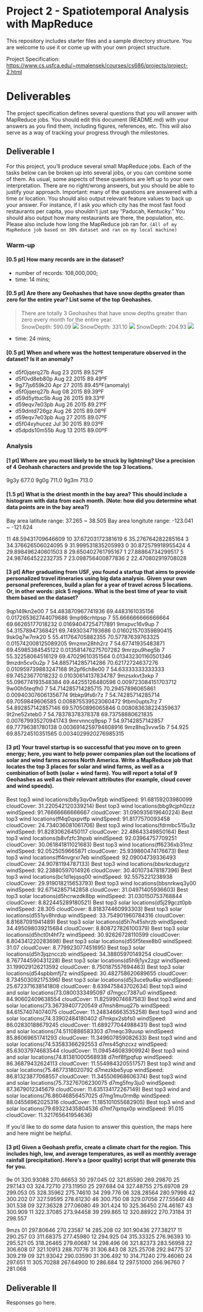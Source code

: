 # Project 2 - Spatiotemporal Analysis with MapReduce

This repository includes starter files and a sample directory structure. You are welcome to use it or come up with your own project structure.

Project Specification: https://www.cs.usfca.edu/~mmalensek/courses/cs686/projects/project-2.html

# Deliverables

The project specification defines several questions that you will answer with MapReduce jobs. You should edit this document (README.md) with your answers as you find them, including figures, references, etc. This will also serve as a way of tracking your progress through the milestones.

## Deliverable I

For this project, you’ll produce several small MapReduce jobs. Each of the tasks below can be broken up into several jobs, or you can combine some of them. As usual, some aspects of these questions are left up to your own interpretation. There are no right/wrong answers, but you should be able to justify your approach.
Important: many of the questions are answered with a time or location. You should also output relevant feature values to back up your answer. For instance, if I ask you which city has the most fast food restaurants per capita, you shouldn’t just say “Paducah, Kentucky.” You should also output how many restaurants are there, the population, etc. Please also include how long the MapReduce job ran for.
`(All of my MapReduce job based on 30% dataset and ran on my local machine)`<br>
### Warm-up

#### [0.5 pt] How many records are in the dataset?<br>
* number of records: 108,000,000;<br>
* time: 14 mins;<br>

#### [0.5 pt] Are there any Geohashes that have snow depths greater than zero for the entire year? List some of the top Geohashes.<br>
>There are totally 3 Geohashes that have snow depths greater than zero every month for the entire year.<br>
SnowDepth: 590.09
![](/images/snow0.png)
SnowDepth: 331.10
![](/images/snow1.png)
SnowDepth: 204.93
![](/images/snow2.png)
* time: 24 mins;<br>

#### [0.5 pt] When and where was the hottest temperature observed in the dataset? Is it an anomaly?<br>
* d5f0jqerq27b Aug 23 2015 89.52ºF
* d5f0vd8eb80p Aug 22 2015 89.49ºF
* 9g77js659k20 Apr 27 2015 89.45ºF(anomaly)
* d5f0jqerq27b Aug 08 2015 89.39ºF
* d59d5yttuc5b Aug 26 2015 89.33ºF
* d59eqv7e03pb Aug 26 2015 89.21ºF
* d59dntd726gz Aug 26 2015 89.08ºF
* d59eqv7e03pb Aug 27 2015 89.07ºF
* d5f04xyhucez Jul 30 2015 89.03ºF
* d5dpds10m55b Aug 13 2015 89.00ºF



### Analysis
#### [1 pt] Where are you most likely to be struck by lightning? Use a precision of 4 Geohash characters and provide the top 3 locations.<br>
9g3y	677.0
9g0g	711.0
9g3m	713.0

#### [1.5 pt] What is the driest month in the bay area? This should include a histogram with data from each month. (Note: how did you determine what data points are in the bay area?)<br>
Bay area latitute range: 37.265 ~ 38.505
Bay area longitute range: -123.041 ~ -121.624

11	48.59431709646609
10	37.67203172381619
6	35.276764282285164
3	34.376626506024095
9	31.999531835205993
0	30.872579918955424
4	29.898496240601503
8	29.650402761795167
1	27.88864734299517
5	24.987464522232735
7	23.098756400877836
2	22.470802919708028

#### [3 pt] After graduating from USF, you found a startup that aims to provide personalized travel itineraries using big data analysis. Given your own personal preferences, build a plan for a year of travel across 5 locations. Or, in other words: pick 5 regions. What is the best time of year to visit them based on the dataset?<br>
9qp149kn2e00 7	54.483870967741936 69.4483161035156 0.017265362744079686
9mp98crhtpsp 7	55.666666666666664 69.66265177018232 0.01694047254717891
9mxpvc16v9up 7	54.31578947368421 69.74930347193686 0.016021570359890415
9sk0q7w7mk20 5	55.411764705882355 70.57787639763325 0.015742008125089205
9mzmn28hh2rz 7	54.67741935483871 69.45985384545122 0.013581476275707282
9mrzpu9heg5b 7	55.32258064516129 69.47029610351564 0.013432301160501346
9mzdn5cv0u2p 7	54.885714285714286 70.62172724637276 0.010959739883247168
9t2pf6ch8e00 7	54.63333333333333 69.74523677018232 0.01030614137834787
9mzsxkvt3xkp 7	55.096774193548384 69.44255126480596 0.009723084151703712
9w00h5teqfh0 7	54.714285714285715 70.29457896065861 0.009403076061356774
9tbkp9fs6r7z 7	54.74285714285714 69.7059849606585 0.008875539523060472
9tbm0upts7rz 7	54.892857142857146 69.57050896065846 0.008083638224359637
9t2ne52xteb0 7	54.78378378378378 69.73758880621835 0.007679935270941743
9mrvnncq9psp 7	54.97142857142857 69.77796381780138 0.0036914259794608916
9mz8hq3vvw5b 7	54.925 69.85724510351565 0.0034029920276985315

#### [3 pt] Your travel startup is so successful that you move on to green energy; here, you want to help power companies plan out the locations of solar and wind farms across North America. Write a MapReduce job that locates the top 3 places for solar and wind farms, as well as a combination of both (solar + wind farm). You will report a total of 9 Geohashes as well as their relevant attributes (for example, cloud cover and wind speeds).<br>
Best top3 wind locations(b8y3qv0w5tpb	 windSpeed: 91.68159203980099 cloudCover: 31.220542120339214)
Best top3 wind locations(bbg9cjph0zzz	 windSpeed: 91.76666666666667 cloudCover: 31.090935619640224)
Best top3 wind locations(ff4q0qxpvtfp	 windSpeed: 91.8177570093458 cloudCover: 24.734036081061706)
Best top3 wind locations(fdrmbc515u3z	 windSpeed: 91.82830626450117 cloudCover: 22.48643349850164)
Best top3 wind locations(b8vfzfc3hpxb	 windSpeed: 92.03964757709251 cloudCover: 30.061841811021683)
Best top3 wind locations(ff6236xb31mz	 windSpeed: 92.0525059665871 cloudCover: 25.939860474176673)
Best top3 wind locations(ff4nvgrxr7eb	 windSpeed: 92.09004739336493 cloudCover: 24.90781194787133)
Best top3 wind locations(bbsrkcdugyrz	 windSpeed: 92.23880597014926 cloudCover: 30.401073478187396)
Best top3 wind locations(bc1d1ejqsq00	 windSpeed: 92.5575221238938 cloudCover: 29.919018215653793)
Best top3 wind locations(bbsnrkwq3y00	 windSpeed: 92.67142857142858 cloudCover: 31.04971405936603)
Best top3 solar locations(d5hcrwzdk8bp	 windSpeed: 31.030150753768844 cloudCover: 8.822445289180521)
Best top3 solar locations(d5j29gczt0pb	 windSpeed: 28.305 cloudCover: 8.818374460993303)
Best top3 solar locations(d551yv8hrdup	 windSpeed: 33.754901960784316 cloudCover: 8.81687091941489)
Best top3 solar locations(d5h7n45shrzb	 windSpeed: 34.495098039215684 cloudCover: 8.808727826100379)
Best top3 solar locations(d5hct0t4hf7z	 windSpeed: 30.92626728110599 cloudCover: 8.804341220283698)
Best top3 solar locations(d55f5texe8b0	 windSpeed: 31.07 cloudCover: 8.779923077451695)
Best top3 solar locations(d5h3jqzncczb	 windSpeed: 34.38805970149254 cloudCover: 8.767744590431228)
Best top3 solar locations(d5h9j1yx2zgz	 windSpeed: 31.199029126213592 cloudCover: 8.750187557694463)
Best top3 solar locations(d54spbbmfj7z	 windSpeed: 30.482758620689655 cloudCover: 8.734503092175396)
Best top3 solar locations(d5j3uce9u4kp	 windSpeed: 25.672371638141808 cloudCover: 8.639475843702634)
Best top3 wind and solar locations(73.0800333495097 d7mgcc7387u0	 windSpeed: 84.90602409638554 cloudCover: 11.82599074687583)
Best top3 wind and solar locations(73.36739407720549 d7msh8muq27b	 windSpeed: 84.61574074074075 cloudCover: 11.248346663535258)
Best top3 wind and solar locations(74.33902484180402 d7mkpx2sbfs0	 windSpeed: 86.02830188679245 cloudCover: 11.689277044988431)
Best top3 wind and solar locations(74.5110886583303 d7meqc39uusp	 windSpeed: 85.86069651741293 cloudCover: 11.349607859082633)
Best top3 wind and solar locations(74.53583366292553 d7ms45ghzcxz	 windSpeed: 85.63037974683544 cloudCover: 11.094546083909924)
Best top3 wind and solar locations(74.81381000568938 d7mf8fjpqfup	 windSpeed: 86.36879432624113 cloudCover: 11.554984320551757)
Best top3 wind and solar locations(75.4677318020792 d7mezkbe5yup	 windSpeed: 86.81323877068557 cloudCover: 11.345506968606374)
Best top3 wind and solar locations(75.73276706230075 d7mg5fny3ju0	 windSpeed: 87.3679012345679 cloudCover: 11.635134172267149)
Best top3 wind and solar locations(76.86046856457025 d7mg1mu0rm8p	 windSpeed: 88.04556962025316 cloudCover: 11.185101055682905)
Best top3 wind and solar locations(79.69323435804536 d7mf7qxtqx0p	 windSpeed: 91.015 cloudCover: 11.321765641954636)

If you’d like to do some data fusion to answer this question, the maps here and here might be helpful.
#### [3 pt] Given a Geohash prefix, create a climate chart for the region. This includes high, low, and average temperatures, as well as monthly average rainfall (precipitation). Here’s a (poor quality) script that will generate this for you.<br>
9e
01	320.93088 270.66653 30 297.045
02	321.85590 269.29870 25 297.143
03	324.72710 273.11950 25 297.684
04	327.48755 275.69708 29 299.053
05	328.35962 275.74610 34 299.776
06	328.28564 280.97998 42 300.202
07	327.59595 278.61230 46 300.750
08	329.07056 277.55640 48 301.538
09	327.36328 277.06080 49 301.424
10	325.36450 274.46167 43 300.909
11	322.37085 273.94458 39 299.865
12	320.88922 270.73184 31 298.557

9mzs
01	297.80646 270.23587 14 285.208
02	301.90436 277.38217 11 290.257
03	311.68375 277.45980 12 294.925
04	315.33325 276.96393 10 295.521
05	318.26465 279.60687 14 298.496
06	321.82373 283.56958 22 306.608
07	321.10913 288.70776 31 306.843
08	325.25708 292.94775 37 309.219
09	321.93042 290.03590 31 306.492
10	314.71240 279.46060 24 297.651
11	305.70288 267.64900 10 286.684
12	297.51000 266.96760 7 281.068


## Deliverable II

Responses go here.
